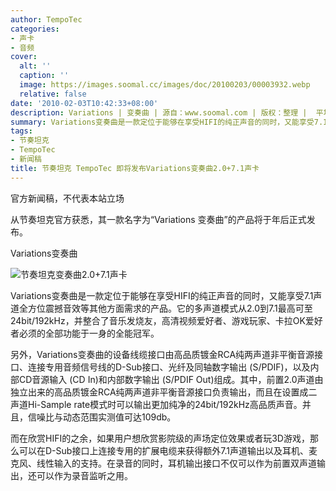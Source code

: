 ```yaml
---
author: TempoTec
categories:
- 声卡
- 音频
cover:
  alt: ''
  caption: ''
  image: https://images.soomal.cc/images/doc/20100203/00003932.webp
  relative: false
date: '2010-02-03T10:42:33+08:00'
description: Variations | 变奏曲 | 源自：www.soomal.com | 版权：整理 |  平均/总评分：05.00/5
summary: Variations变奏曲是一款定位于能够在享受HIFI的纯正声音的同时，又能享受7.1声道全方位震撼音效等其他方面需求的产品。它的多声道模式从2.0到7.1最高可至24bit/192kHz，并整合了音乐发烧友，高清视频爱好者、游戏玩家、卡拉OK爱好者必须的全部功能于一身的全能冠军。
tags:
- 节奏坦克
- TempoTec
- 新闻稿
title: 节奏坦克 TempoTec 即将发布Variations变奏曲2.0+7.1声卡
---
```


官方新闻稿，不代表本站立场



从节奏坦克官方获悉，其一款名字为“Variations 变奏曲”的产品将于年后正式发布。



Variations变奏曲



![节奏坦克变奏曲2.0+7.1声卡](https://images.soomal.cc/images/doc/20100203/00003932.webp)



Variations变奏曲是一款定位于能够在享受HIFI的纯正声音的同时，又能享受7.1声道全方位震撼音效等其他方面需求的产品。它的多声道模式从2.0到7.1最高可至24bit/192kHz，并整合了音乐发烧友，高清视频爱好者、游戏玩家、卡拉OK爱好者必须的全部功能于一身的全能冠军。



另外，Variations变奏曲的设备线缆接口由高品质镀金RCA纯两声道非平衡音源接口、连接专用音频信号线的D-Sub接口、光纤及同轴数字输出 
(S/PDIF)，以及内部CD音源输入 (CD In)和内部数字输出 (S/PDIF Out)组成。其中，前置2.0声道由独立出来的高品质镀金RCA纯两声道非平衡音源接口负责输出，而且在设置成二声道Hi-Sample rate模式时可以输出更加纯净的24bit/192kHz高品质声音。并且，信噪比与动态范围实测值可达109db。



而在欣赏HIFI的之余，如果用户想欣赏影院级的声场定位效果或者玩3D游戏，那么可以在D-Sub接口上连接专用的扩展电缆来获得额外7.1声道输出以及耳机、麦克风、线性输入的支持。在录音的同时，耳机输出接口不仅可以作为前置双声道输出，还可以作为录音监听之用。